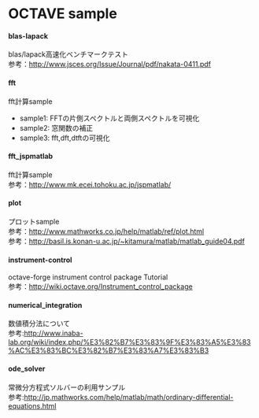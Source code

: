 OCTAVE sample
===============

#### blas-lapack  
blas/lapack高速化ベンチマークテスト  
参考：http://www.jsces.org/Issue/Journal/pdf/nakata-0411.pdf

#### fft  
fft計算sample
* sample1: FFTの片側スペクトルと両側スペクトルを可視化
* sample2: 窓関数の補正
* sample3: fft,dft,dtftの可視化

#### fft_jspmatlab  
fft計算sample  
参考：http://www.mk.ecei.tohoku.ac.jp/jspmatlab/

#### plot  
プロットsample  
参考：http://www.mathworks.co.jp/help/matlab/ref/plot.html  
参考：http://basil.is.konan-u.ac.jp/~kitamura/matlab/matlab_guide04.pdf

#### instrument-control  
octave-forge instrument control package Tutorial  
参考：http://wiki.octave.org/Instrument_control_package

#### numerical_integration
数値積分法について  
参考:http://www.inaba-lab.org/wiki/index.php/%E3%82%B7%E3%83%9F%E3%83%A5%E3%83%AC%E3%83%BC%E3%82%B7%E3%83%A7%E3%83%B3

#### ode_solver
常微分方程式ソルバーの利用サンプル  
参考:http://jp.mathworks.com/help/matlab/math/ordinary-differential-equations.html
